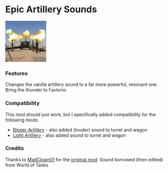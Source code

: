 # Epic Artillery Sounds
<img src="https://raw.githubusercontent.com/Wyrrrd/EpicArtillerySounds/master/thumbnail.png" width="128" height="128">

### Features
Changes the vanilla artillery sound to a far more powerful, resonant one. Bring the thunder to Factorio.

### Compatibility
This mod should just work, but I specifically added compatibility for the following mods:

+ [Bigger Artillery](https://mods.factorio.com/mod/bigger-artillery) - also added (louder) sound to turret and wagon
+ [Light Artillery](https://mods.factorio.com/mod/lightArtillery) - also added sound to turret and wagon

### Credits
Thanks to [MadClown01](https://mods.factorio.com/user/MadClown01) for the [original mod](https://mods.factorio.com/mod/Epic-Artillery-Sounds).
Sound borrowed (then edited) from World of Tanks